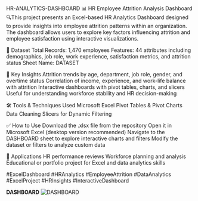 HR-ANALYTICS-DASHBOARD
📊 HR Employee Attrition Analysis Dashboard 🔍This project presents an Excel-based HR Analytics Dashboard designed to provide insights into employee attrition patterns within an organization. The dashboard allows users to explore key factors influencing attrition and employee satisfaction using interactive visualizations.

📁 Dataset
Total Records: 1,470 employees
Features: 44 attributes including demographics, job role, work experience, satisfaction metrics, and attrition status
Sheet Name: DATASET

🎯 Key Insights
Attrition trends by age, department, job role, gender, and overtime status
Correlation of income, experience, and work-life balance with attrition
Interactive dashboards with pivot tables, charts, and slicers
Useful for understanding workforce stability and HR decision-making

🛠 Tools & Techniques Used
Microsoft Excel
Pivot Tables & Pivot Charts
Data Cleaning
Slicers for Dynamic Filtering

✅ How to Use
Download the .xlsx file from the repository
Open it in Microsoft Excel (desktop version recommended)
Navigate to the DASHBOARD sheet to explore interactive charts and filters
Modify the dataset or filters to analyze custom data

📌 Applications
HR performance reviews
Workforce planning and analysis
Educational or portfolio project for Excel and data analytics skills

#ExcelDashboard #HRAnalytics #EmployeeAttrition #DataAnalytics #ExcelProject #HRInsights #InteractiveDashboard


**DASHBOARD**
![DASHBOARD](https://github.com/abhilashprasadsahoo/HR-ANALYTICS-DASHBOARD/blob/main/DASHBOARD.png)
